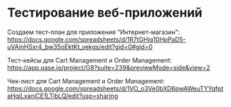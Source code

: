 # Тестирование веб-приложений

Создаем тест-план для приложения "Интернет-магазин":
https://docs.google.com/spreadsheets/d/1R7tGHjq10HpPaD5-uVAjnHSxr4_bw35oEktKt_vekgs/edit?gid=0#gid=0

Тест-кейсы для Cart Management и Order Management:
https://app.qase.io/project/G8?suite=239&previewMode=side&view=2

Чек-лист для Cart Management и Order Management:
https://docs.google.com/spreadsheets/d/1VO_o3Ve0bXD6pwAWeuTYYqfptaHqjLxaniCE1LTibLQ/edit?usp=sharing
